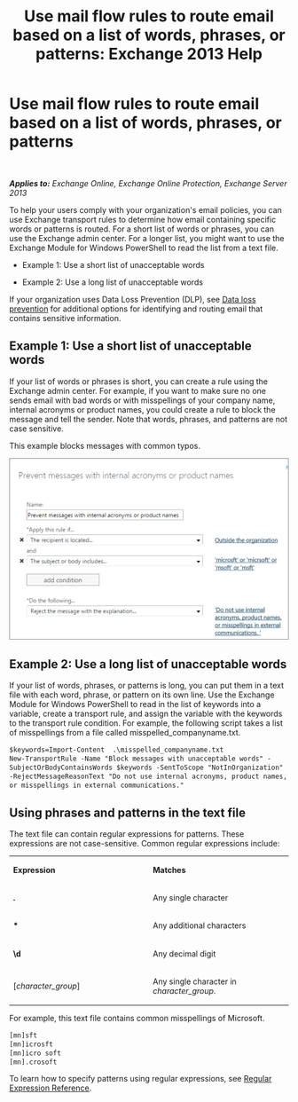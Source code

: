 ﻿---
title: 'Use mail flow rules to route email based on a list of words, phrases, or patterns: Exchange 2013 Help'
TOCTitle: Use mail flow rules to route email based on a list of words, phrases, or patterns
ms:assetid: 4c5bee1b-58b5-4152-baef-86fa103050ae
ms:mtpsurl: https://technet.microsoft.com/en-us/library/Dn951131(v=EXCHG.150)
ms:contentKeyID: 65236533
ms.date: 12/10/2017
mtps_version: v=EXCHG.150
---

# Use mail flow rules to route email based on a list of words, phrases, or patterns

 

_**Applies to:** Exchange Online, Exchange Online Protection, Exchange Server 2013_


To help your users comply with your organization's email policies, you can use Exchange transport rules to determine how email containing specific words or patterns is routed. For a short list of words or phrases, you can use the Exchange admin center. For a longer list, you might want to use the Exchange Module for Windows PowerShell to read the list from a text file.

  - Example 1: Use a short list of unacceptable words

  - Example 2: Use a long list of unacceptable words

If your organization uses Data Loss Prevention (DLP), see [Data loss prevention](technical-overview-of-dlp-data-loss-prevention-in-exchange.md) for additional options for identifying and routing email that contains sensitive information.

## Example 1: Use a short list of unacceptable words

If your list of words or phrases is short, you can create a rule using the Exchange admin center. For example, if you want to make sure no one sends email with bad words or with misspellings of your company name, internal acronyms or product names, you could create a rule to block the message and tell the sender. Note that words, phrases, and patterns are not case sensitive.

This example blocks messages with common typos.

![Rule showing blocking a message based on text patterns](images/Dn951131.a8489cbb-be59-4890-ae30-1431703eeb88(EXCHG.150).png "Rule showing blocking a message based on text patterns")

## Example 2: Use a long list of unacceptable words

If your list of words, phrases, or patterns is long, you can put them in a text file with each word, phrase, or pattern on its own line. Use the Exchange Module for Windows PowerShell to read in the list of keywords into a variable, create a transport rule, and assign the variable with the keywords to the transport rule condition. For example, the following script takes a list of misspellings from a file called misspelled\_companyname.txt.

    $keywords=Import-Content  .\misspelled_companyname.txt
    New-TransportRule -Name "Block messages with unacceptable words" -SubjectOrBodyContainsWords $keywords -SentToScope "NotInOrganization" -RejectMessageReasonText "Do not use internal acronyms, product names, or misspellings in external communications."

## Using phrases and patterns in the text file

The text file can contain regular expressions for patterns. These expressions are not case-sensitive. Common regular expressions include:


<table>
<colgroup>
<col style="width: 50%" />
<col style="width: 50%" />
</colgroup>
<tbody>
<tr class="odd">
<td><p><strong>Expression</strong></p></td>
<td><p><strong>Matches</strong></p></td>
</tr>
<tr class="even">
<td><p><strong>.</strong></p></td>
<td><p>Any single character</p></td>
</tr>
<tr class="odd">
<td><p><strong>*</strong></p></td>
<td><p>Any additional characters</p></td>
</tr>
<tr class="even">
<td><p><strong>\d</strong></p></td>
<td><p>Any decimal digit</p></td>
</tr>
<tr class="odd">
<td><p>[<em>character_group</em>]</p></td>
<td><p>Any single character in <em>character_group</em>.</p></td>
</tr>
</tbody>
</table>


For example, this text file contains common misspellings of Microsoft.

    [mn]sft
    [mn]icrosft
    [mn]icro soft
    [mn].crosoft

To learn how to specify patterns using regular expressions, see [Regular Expression Reference](https://go.microsoft.com/fwlink/p/?linkid=532394).

